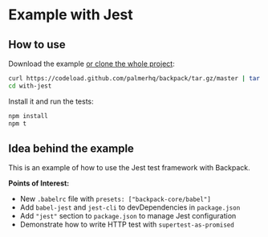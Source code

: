 # Example with Jest

## How to use

Download the example [or clone the whole project](https://github.com/palmerhq/backpack.git):

```bash
curl https://codeload.github.com/palmerhq/backpack/tar.gz/master | tar -xz --strip=2 backpack-master/examples/with-jest
cd with-jest
```

Install it and run the tests:

```bash
npm install
npm t
```

## Idea behind the example

This is an example of how to use the Jest test framework with Backpack.

**Points of Interest:**

 - New `.babelrc` file with `presets: ["backpack-core/babel"]`
 - Add `babel-jest` and `jest-cli` to devDependencies in `package.json`
 - Add `"jest"` section to `package.json` to manage Jest configuration
 - Demonstrate how to write HTTP test with `supertest-as-promised`
